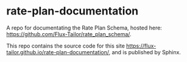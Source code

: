 # rate-plan-documentation

A repo for documentating the Rate Plan Schema, hosted here: https://github.com/Flux-Tailor/rate_plan_schema/. 

This repo contains the source code for this site https://flux-tailor.github.io/rate-plan-documentation/, and is published by Sphinx.
